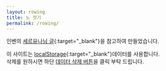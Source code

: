 ```yaml
---
layout: rowing
title: 노 젓기
permalink: /rowing/
---
```


인벤의 [세르유나님 글](https://www.inven.co.kr/board/dho/498/18467?name=subject&keyword=%EB%85%B8%EC%A0%93%EA%B8%B0){:target="_blank"}을 참고하여 만들었습니다.

이 사이트는 [localStorage](https://developer.mozilla.org/ko/docs/Web/API/Window/localStorage){:target="_blank"}데이터를 사용합니다.  
삭제를 원하시면 하단 [데이터 삭제 버튼](#remove-storage)을 클릭 부탁 드립니다.
